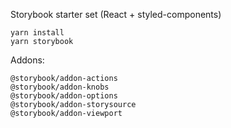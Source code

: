 Storybook starter set (React + styled-components)
```
yarn install
yarn storybook
```
Addons:
```
@storybook/addon-actions
@storybook/addon-knobs
@storybook/addon-options
@storybook/addon-storysource
@storybook/addon-viewport
```